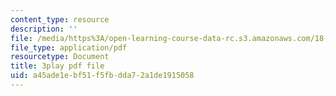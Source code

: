 ```yaml
---
content_type: resource
description: ''
file: /media/https%3A/open-learning-course-data-rc.s3.amazonaws.com/18-02-multivariable-calculus-fall-2007/a45ade1ebf51f5fbdda72a1de1915058_15HVevXRsBA.pdf
file_type: application/pdf
resourcetype: Document
title: 3play pdf file
uid: a45ade1e-bf51-f5fb-dda7-2a1de1915058
---
```

